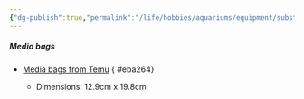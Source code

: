 ```yaml
---
{"dg-publish":true,"permalink":"/life/hobbies/aquariums/equipment/substrate-related/","created":"2024-07-16T12:51:43.475+02:00","updated":"2024-07-16T15:11:00.662+02:00"}
---
```


##### Media bags
- [Media bags from Temu](https://www.temu.com/za/5-10pcs-aquarium-filters-media-zipper-bags-for-activated-carbon-ceramic-fish-tank-pet-supplies-g-601099535344351.html)
{ #eba264}

  - Dimensions: 12.9cm x 19.8cm